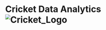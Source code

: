 # Cricket Data Analytics ![Cricket_Logo](https://github.com/Vkumar-sys/Industrial_Project_2-IPL_SPORTS_ANALYTICS-/assets/66684700/c76b0a7f-c330-4ec6-84b7-c641c9a9b3a9)






